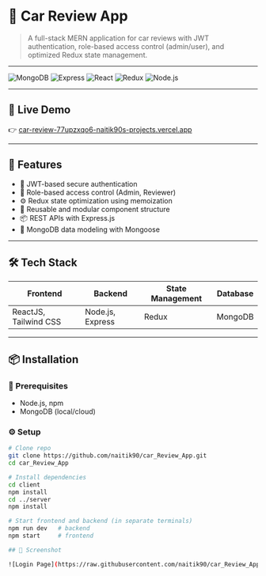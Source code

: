 # 🚗 Car Review App

> A full-stack MERN application for car reviews with JWT authentication, role-based access control (admin/user), and optimized Redux state management.

---

![MongoDB](https://img.shields.io/badge/MongoDB-4DB33D?style=flat&logo=mongodb)
![Express](https://img.shields.io/badge/Express.js-000000?style=flat&logo=express)
![React](https://img.shields.io/badge/React-20232A?style=flat&logo=react)
![Redux](https://img.shields.io/badge/Redux-764ABC?style=flat&logo=redux)
![Node.js](https://img.shields.io/badge/Node.js-339933?style=flat&logo=node.js)

---

## 🚀 Live Demo
👉 [car-review-77upzxqo6-naitik90s-projects.vercel.app](https://car-review-77upzxqo6-naitik90s-projects.vercel.app/)

---

## 🧠 Features
- 🔐 JWT-based secure authentication
- 🔄 Role-based access control (Admin, Reviewer)
- ⚙️ Redux state optimization using memoization
- 🧱 Reusable and modular component structure
- 📦 REST APIs with Express.js
- 💾 MongoDB data modeling with Mongoose

---

## 🛠 Tech Stack

| Frontend | Backend | State Management | Database |
|----------|---------|------------------|----------|
| ReactJS, Tailwind CSS | Node.js, Express | Redux | MongoDB |

---

## 📦 Installation

### 🔧 Prerequisites
- Node.js, npm
- MongoDB (local/cloud)

### ⚙️ Setup
```bash
# Clone repo
git clone https://github.com/naitik90/car_Review_App.git
cd car_Review_App

# Install dependencies
cd client
npm install
cd ../server
npm install

# Start frontend and backend (in separate terminals)
npm run dev   # backend
npm start     # frontend

## 📸 Screenshot

![Login Page](https://raw.githubusercontent.com/naitik90/car_Review_App/master/loginpage.png)


